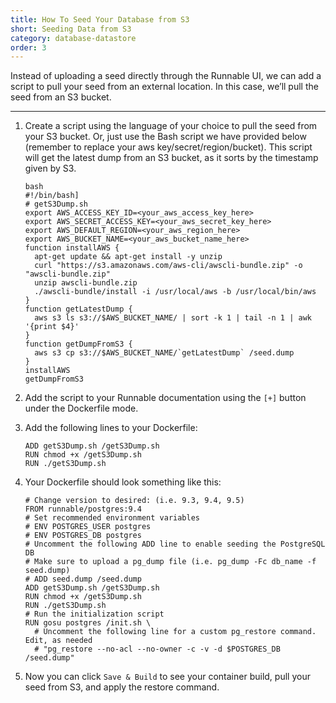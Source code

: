 ```yaml
---
title: How To Seed Your Database from S3
short: Seeding Data from S3
category: database-datastore
order: 3
---
```


Instead of uploading a seed directly through the Runnable UI, we can add a script to pull your seed
from an external location. In this case, we’ll pull the seed from an S3 bucket.

---

1. Create a script using the language of your choice to pull the seed from your S3 bucket. Or, just
use the Bash script we have provided below (remember to replace your aws key/secret/region/bucket).
This script will get the latest dump from an S3 bucket, as it sorts by the timestamp given by S3.

    ```
    bash
    #!/bin/bash]
    # getS3Dump.sh
    export AWS_ACCESS_KEY_ID=<your_aws_access_key_here>
    export AWS_SECRET_ACCESS_KEY=<your_aws_secret_key_here>
    export AWS_DEFAULT_REGION=<your_aws_region_here>
    export AWS_BUCKET_NAME=<your_aws_bucket_name_here>
    function installAWS {
      apt-get update && apt-get install -y unzip
      curl "https://s3.amazonaws.com/aws-cli/awscli-bundle.zip" -o "awscli-bundle.zip"
      unzip awscli-bundle.zip
      ./awscli-bundle/install -i /usr/local/aws -b /usr/local/bin/aws
    }
    function getLatestDump {
      aws s3 ls s3://$AWS_BUCKET_NAME/ | sort -k 1 | tail -n 1 | awk '{print $4}'
    }
    function getDumpFromS3 {
      aws s3 cp s3://$AWS_BUCKET_NAME/`getLatestDump` /seed.dump
    }
    installAWS
    getDumpFromS3
    ```

2. Add the script to your Runnable documentation using the `[+]` button under the Dockerfile mode.
3. Add the following lines to your Dockerfile:

    ```
    ADD getS3Dump.sh /getS3Dump.sh
    RUN chmod +x /getS3Dump.sh
    RUN ./getS3Dump.sh
    ```

4. Your Dockerfile should look something like this:

    ```
    # Change version to desired: (i.e. 9.3, 9.4, 9.5)
    FROM runnable/postgres:9.4
    # Set recommended environment variables
    # ENV POSTGRES_USER postgres
    # ENV POSTGRES_DB postgres
    # Uncomment the following ADD line to enable seeding the PostgreSQL DB
    # Make sure to upload a pg_dump file (i.e. pg_dump -Fc db_name -f seed.dump)
    # ADD seed.dump /seed.dump
    ADD getS3Dump.sh /getS3Dump.sh
    RUN chmod +x /getS3Dump.sh
    RUN ./getS3Dump.sh
    # Run the initialization script
    RUN gosu postgres /init.sh \
      # Uncomment the following line for a custom pg_restore command. Edit, as needed
      # "pg_restore --no-acl --no-owner -c -v -d $POSTGRES_DB /seed.dump"
    ```

5.  Now you can click `Save & Build` to see your container build, pull your seed from S3, and apply the restore command.
